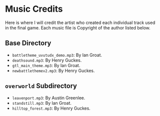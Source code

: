 # Music Credits
Here is where I will credit the artist who created each individual track used in the final game. Each music file is Copyright of the author listed below. 

## Base Directory
- `battletheme_uvutudx_demo.mp3`: By Ian Groat.
- `deathsound.mp3`: By Henry Guckes.
- `gtl_main_theme.mp3`: By Ian Groat.
- `newbattlethemev2.mp3`: By Henry Guckes.

## `overworld` Subdirectory
- `leavenport.mp3`: By Austin Greenlee.
- `standstill.mp3`: By Ian Groat.
- `hilltop_forest.mp3`: By Henry Guckes.